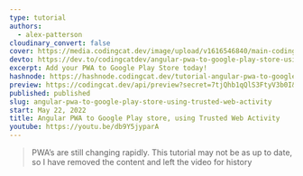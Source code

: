 ```yaml
---
type: tutorial
authors:
  - alex-patterson
cloudinary_convert: false
cover: https://media.codingcat.dev/image/upload/v1616546840/main-codingcatdev-photo/hmhr4khpcbyynnmisr5y.jpg
devto: https://dev.to/codingcatdev/angular-pwa-to-google-play-store-using-trusted-web-activity-5en4
excerpt: Add your PWA to Google Play Store today!
hashnode: https://hashnode.codingcat.dev/tutorial-angular-pwa-to-google-play-store-using-trusted-web-activity
preview: https://codingcat.dev/api/preview?secret=7tjQhb1qQlS3FtyV3b0I&selectionType=tutorial&selectionSlug=angular-pwa-to-google-play-store-using-trusted-web-activity&_id=c9c11b5cfd37469791c90454c4d2e472
published: published
slug: angular-pwa-to-google-play-store-using-trusted-web-activity
start: May 22, 2022
title: Angular PWA to Google Play store, using Trusted Web Activity
youtube: https://youtu.be/db9Y5jyparA
---
```


> PWA’s are still changing rapidly. This tutorial may not be as up to date, so I have removed the content and left the video for history
